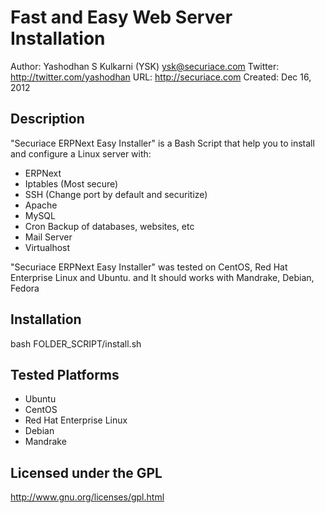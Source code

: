 # Fast and Easy Web Server Installation
 Author: Yashodhan S Kulkarni (YSK) <ysk@securiace.com>
 Twitter: http://twitter.com/yashodhan
 URL: http://securiace.com
 Created: Dec 16, 2012

## Description
"Securiace ERPNext Easy Installer" is a Bash Script that help you to install and configure a Linux server with:
* ERPNext
* Iptables (Most secure)
* SSH (Change port by default and securitize)
* Apache
* MySQL
* Cron Backup of databases, websites, etc
* Mail Server
* Virtualhost

"Securiace ERPNext Easy Installer" was tested on CentOS, Red Hat Enterprise Linux and Ubuntu. and It should works with Mandrake, Debian, Fedora

## Installation

 bash FOLDER_SCRIPT/install.sh

## Tested Platforms

* Ubuntu
* CentOS
* Red Hat Enterprise Linux
* Debian
* Mandrake  

## Licensed under the GPL
http://www.gnu.org/licenses/gpl.html

